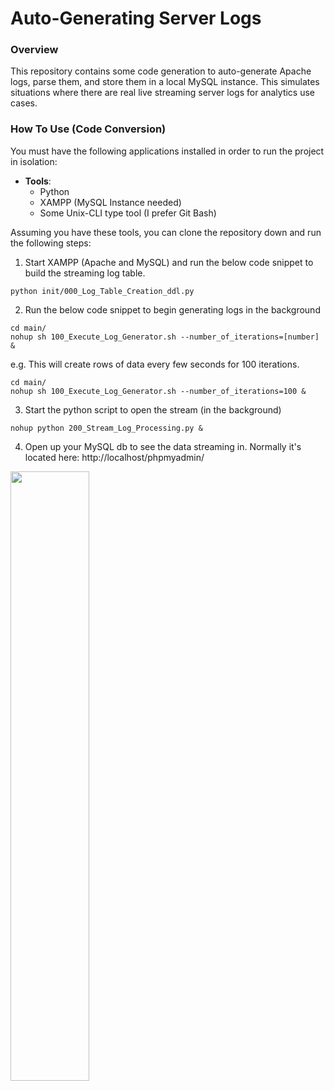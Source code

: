 # Auto-Generating Server Logs

### Overview

This repository contains some code generation to auto-generate Apache logs, parse them, and store them in a local MySQL instance. This simulates situations where there are real live streaming server logs for analytics use cases.

### How To Use (Code Conversion)

You must have the following applications installed in order to run the project in isolation:

* **Tools**:
    * Python
    * XAMPP (MySQL Instance needed)
    * Some Unix-CLI type tool (I prefer Git Bash)

Assuming you have these tools, you can clone the repository down and run the following steps:

1. Start XAMPP (Apache and MySQL) and run the below code snippet to build the streaming log table.

```
python init/000_Log_Table_Creation_ddl.py
```

2. Run the below code snippet to begin generating logs in the background

```
cd main/
nohup sh 100_Execute_Log_Generator.sh --number_of_iterations=[number] &
```

e.g. This will create rows of data every few seconds for 100 iterations.

```
cd main/
nohup sh 100_Execute_Log_Generator.sh --number_of_iterations=100 &
```

3. Start the python script to open the stream (in the background)

```
nohup python 200_Stream_Log_Processing.py &
```

4. Open up your MySQL db to see the data streaming in. Normally it's located here: http://localhost/phpmyadmin/

<img src="https://i.imgur.com/53HZDq8.png" style="width:50%;height=50%"></img>